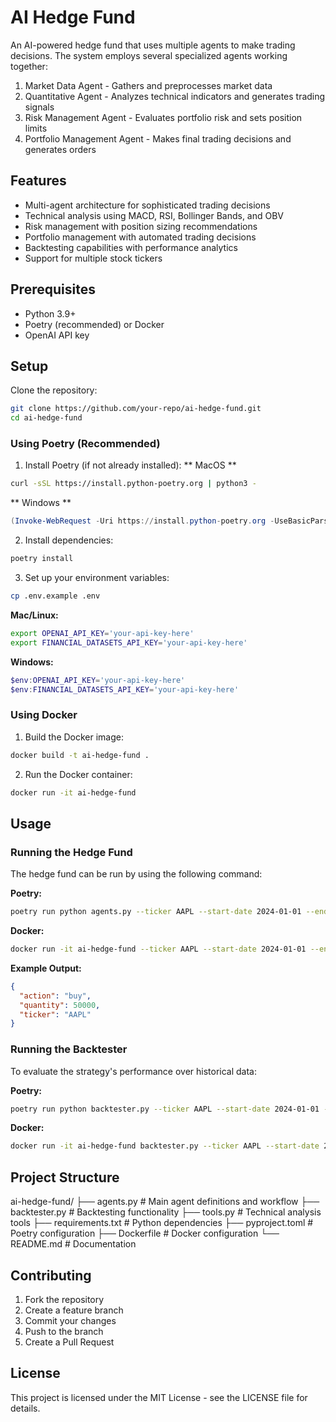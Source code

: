 # AI Hedge Fund

An AI-powered hedge fund that uses multiple agents to make trading decisions. The system employs several specialized agents working together:

1. Market Data Agent - Gathers and preprocesses market data
2. Quantitative Agent - Analyzes technical indicators and generates trading signals
3. Risk Management Agent - Evaluates portfolio risk and sets position limits
4. Portfolio Management Agent - Makes final trading decisions and generates orders

## Features

- Multi-agent architecture for sophisticated trading decisions
- Technical analysis using MACD, RSI, Bollinger Bands, and OBV
- Risk management with position sizing recommendations
- Portfolio management with automated trading decisions
- Backtesting capabilities with performance analytics
- Support for multiple stock tickers

## Prerequisites

- Python 3.9+
- Poetry (recommended) or Docker
- OpenAI API key

## Setup

Clone the repository:
```bash
git clone https://github.com/your-repo/ai-hedge-fund.git
cd ai-hedge-fund
```

### Using Poetry (Recommended)


1. Install Poetry (if not already installed):
** MacOS **
```bash
curl -sSL https://install.python-poetry.org | python3 -
```
** Windows **
```powershell
(Invoke-WebRequest -Uri https://install.python-poetry.org -UseBasicParsing).Content | python -
```

2. Install dependencies:
```bash
poetry install
```

3. Set up your environment variables:
```bash
cp .env.example .env
```

**Mac/Linux:**
```bash
export OPENAI_API_KEY='your-api-key-here'
export FINANCIAL_DATASETS_API_KEY='your-api-key-here'
```

**Windows:**
```powershell
$env:OPENAI_API_KEY='your-api-key-here'
$env:FINANCIAL_DATASETS_API_KEY='your-api-key-here'
```

### Using Docker

1. Build the Docker image:
```bash
docker build -t ai-hedge-fund .
```

2. Run the Docker container:
```bash
docker run -it ai-hedge-fund
```

## Usage

### Running the Hedge Fund

The hedge fund can be run by using the following command:

**Poetry:**
```bash
poetry run python agents.py --ticker AAPL --start-date 2024-01-01 --end-date 2024-03-01
```

**Docker:**
```bash
docker run -it ai-hedge-fund --ticker AAPL --start-date 2024-01-01 --end-date 2024-03-01
```

**Example Output:**
```json
{
  "action": "buy",
  "quantity": 50000,
  "ticker": "AAPL"
}
```

### Running the Backtester

To evaluate the strategy's performance over historical data:

**Poetry:**
```bash
poetry run python backtester.py --ticker AAPL --start-date 2024-01-01 --end-date 2024-03-01
```

**Docker:**
```bash
docker run -it ai-hedge-fund backtester.py --ticker AAPL --start-date 2024-01-01 --end-date 2024-03-01
```

## Project Structure 
ai-hedge-fund/
├── agents.py # Main agent definitions and workflow
├── backtester.py # Backtesting functionality
├── tools.py # Technical analysis tools
├── requirements.txt # Python dependencies
├── pyproject.toml # Poetry configuration
├── Dockerfile # Docker configuration
└── README.md # Documentation


## Contributing

1. Fork the repository
2. Create a feature branch
3. Commit your changes
4. Push to the branch
5. Create a Pull Request

## License

This project is licensed under the MIT License - see the LICENSE file for details.
